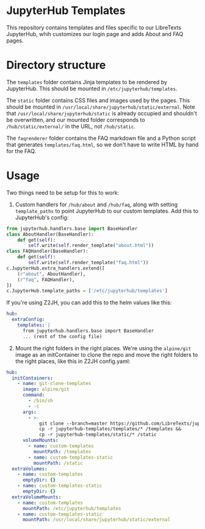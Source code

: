 # JupyterHub Templates

This repository contains templates and files specific to our LibreTexts JupyterHub, whih customizes our login page and adds About and FAQ pages.

# Directory structure

The `templates` folder contains Jinja templates to be rendered by JupyterHub. This should be mounted in `/etc/jupyterhub/templates`.

The `static` folder contains CSS files and images used by the pages. This should be mounted in `/usr/local/share/jupyterhub/static/external`. Note that `/usr/local/share/jupyterhub/static` is already occupied and shouldn't be overwritten, and our mounted folder corresponds to `/hub/static/external/` in the URL, not `/hub/static`.

The `faqrenderer` folder contains the FAQ markdown file and a Python script that generates `templates/faq.html`, so we don't have to write HTML by hand for the FAQ.

# Usage

Two things need to be setup for this to work:

1. Custom handlers for `/hub/about` and `/hub/faq`, along with setting `template_paths` to point JupyterHub to our custom templates. Add this to JupyterHub's config:
```python
from jupyterhub.handlers.base import BaseHandler
class AboutHandler(BaseHandler):
    def get(self):
        self.write(self.render_template("about.html"))
class FAQHandler(BaseHandler):
    def get(self):
        self.write(self.render_template("faq.html"))
c.JupyterHub.extra_handlers.extend([
    (r"about", AboutHandler),
    (r"faq", FAQHandler),
])
c.JupyterHub.template_paths = ['/etc/jupyterhub/templates']
```

If you're using Z2JH, you can add this to the helm values like this:
```yaml
hub:
  extraConfig:
    templates: |
      from jupyterhub.handlers.base import BaseHandler
      ... (rest of the config file)
```

2. Mount the right folders in the right places. We're using the `alpine/git` image as an initContainer to clone the repo and move the right folders to the right places, like this in Z2JH config.yaml:
```yaml
hub:
  initContainers:
    - name: git-clone-templates
      image: alpine/git
      command:
        - /bin/sh
        - -c
      args:
        - >-
            git clone --branch=master https://github.com/LibreTexts/jupyterhub-templates.git &&
            cp -r jupyterhub-templates/templates/* /templates &&
            cp -r jupyterhub-templates/static/* /static
      volumeMounts:
        - name: custom-templates
          mountPath: /templates
        - name: custom-templates-static
          mountPath: /static
  extraVolumes:
    - name: custom-templates
      emptyDir: {}
    - name: custom-templates-static
      emptyDir: {}
  extraVolumeMounts:
    - name: custom-templates
      mountPath: /etc/jupyterhub/templates
    - name: custom-templates-static
      mountPath: /usr/local/share/jupyterhub/static/external
```
